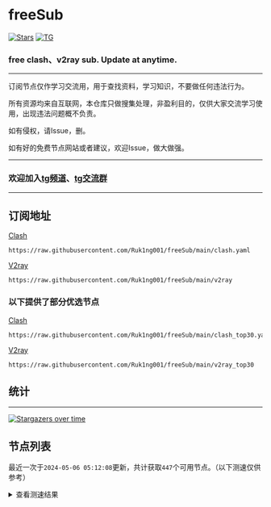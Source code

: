 # freeSub
[![Stars](https://img.shields.io/github/stars/Ruk1ng001/freeSub)](https://github.com/Ruk1ng001/freeSub/stargazers)
[![TG](https://img.shields.io/badge/Telegram-gray?logo=Telegram)](https://t.me/Ruk1ng001)
### free clash、v2ray sub. Update at anytime.

---

订阅节点仅作学习交流用，用于查找资料，学习知识，不要做任何违法行为。

所有资源均来自互联网，本仓库只做搜集处理，非盈利目的，仅供大家交流学习使用，出现违法问题概不负责。

如有侵权，请Issue，删。

如有好的免费节点网站或者建议，欢迎Issue，做大做强。

---

### 欢迎加入[tg频道](https://t.me/Ruk1ng001)、[tg交流群](https://t.me/+-e-b04EE5Cw2NmU1)

---

## 订阅地址
[Clash](https://raw.githubusercontent.com/Ruk1ng001/freeSub/main/clash.yaml)
```
https://raw.githubusercontent.com/Ruk1ng001/freeSub/main/clash.yaml
```
[V2ray](https://raw.githubusercontent.com/Ruk1ng001/freeSub/main/v2ray)
```
https://raw.githubusercontent.com/Ruk1ng001/freeSub/main/v2ray
```
### 以下提供了部分优选节点

[Clash](https://raw.githubusercontent.com/Ruk1ng001/freeSub/main/clash_top30.yaml)
```
https://raw.githubusercontent.com/Ruk1ng001/freeSub/main/clash_top30.yaml
```
[V2ray](https://raw.githubusercontent.com/Ruk1ng001/freeSub/main/v2ray_top30)
```
https://raw.githubusercontent.com/Ruk1ng001/freeSub/main/v2ray_top30
```

## 统计

---

[![Stargazers over time](https://starchart.cc/Ruk1ng001/freeSub.svg)](https://starchart.cc/Ruk1ng001/freeSub)

## 节点列表

最近一次于`2024-05-06 05:12:08`更新，共计获取`447`个可用节点。（以下测速仅供参考）

<details> <summary>查看测速结果</summary>

| 序号 | 节点 | 带宽 | 延迟 |
|:--:|:--:|:--:|:--:|
 | 1 | github.com/Ruk1ng001_2349333250 | 2.02MB/s | 305.00ms |
 | 2 | github.com/Ruk1ng001_823365205 | 1.97MB/s | 300.00ms |
 | 3 | github.com/Ruk1ng001_1294806329 | 1.95MB/s | 346.00ms |
 | 4 | github.com/Ruk1ng001_1788757087 | 1.92MB/s | 313.00ms |
 | 5 | github.com/Ruk1ng001_4028847008 | 1.80MB/s | 383.00ms |
 | 6 | github.com/Ruk1ng001_1849366068 | 1.71MB/s | 418.00ms |
 | 7 | github.com/Ruk1ng001_917828689 | 1.68MB/s | 339.00ms |
 | 8 | github.com/Ruk1ng001_3322493148 | 1.63MB/s | 435.00ms |
 | 9 | github.com/Ruk1ng001_1962030832 | 1.62MB/s | 312.00ms |
 | 10 | github.com/Ruk1ng001_2258369405 | 1.60MB/s | 381.00ms |
 | 11 | github.com/Ruk1ng001_3216343816 | 1.58MB/s | 462.00ms |
 | 12 | github.com/Ruk1ng001_1278174278 | 1.58MB/s | 487.00ms |
 | 13 | github.com/Ruk1ng001_3181938600 | 1.51MB/s | 426.00ms |
 | 14 | github.com/Ruk1ng001_1709673149 | 1.48MB/s | 417.00ms |
 | 15 | github.com/Ruk1ng001_3262384308 | 1.47MB/s | 447.00ms |
 | 16 | github.com/Ruk1ng001_1605039550 | 1.46MB/s | 493.00ms |
 | 17 | github.com/Ruk1ng001_4041589600 | 1.46MB/s | 433.00ms |
 | 18 | github.com/Ruk1ng001_3697916182 | 1.45MB/s | 470.00ms |
 | 19 | github.com/Ruk1ng001_1699052779 | 1.45MB/s | 384.00ms |
 | 20 | github.com/Ruk1ng001_2292540467 | 1.42MB/s | 392.00ms |
 | 21 | github.com/Ruk1ng001_3893349221 | 1.40MB/s | 383.00ms |
 | 22 | github.com/Ruk1ng001_29723686 | 1.39MB/s | 475.00ms |
 | 23 | github.com/Ruk1ng001_504090723 | 1.36MB/s | 535.00ms |
 | 24 | github.com/Ruk1ng001_4047348425 | 1.30MB/s | 555.00ms |
 | 25 | github.com/Ruk1ng001_3694695087 | 1.29MB/s | 444.00ms |
 | 26 | github.com/Ruk1ng001_2725052174 | 1.29MB/s | 415.00ms |
 | 27 | github.com/Ruk1ng001_287266376 | 1.27MB/s | 453.00ms |
 | 28 | github.com/Ruk1ng001_747270669 | 1.27MB/s | 448.00ms |
 | 29 | github.com/Ruk1ng001_3068132164 | 1.26MB/s | 565.00ms |
 | 30 | github.com/Ruk1ng001_3777618365 | 1.25MB/s | 424.00ms |
 | 31 | github.com/Ruk1ng001_1701547860 | 1.25MB/s | 452.00ms |
 | 32 | github.com/Ruk1ng001_2698587475 | 1.23MB/s | 574.00ms |
 | 33 | github.com/Ruk1ng001_4145828542 | 1.23MB/s | 534.00ms |
 | 34 | github.com/Ruk1ng001_2608116794 | 1.23MB/s | 420.00ms |
 | 35 | github.com/Ruk1ng001_805306763 | 1.23MB/s | 375.00ms |
 | 36 | github.com/Ruk1ng001_2177247645 | 1.22MB/s | 521.00ms |
 | 37 | github.com/Ruk1ng001_3763290426 | 1.19MB/s | 212.00ms |
 | 38 | github.com/Ruk1ng001_2548204290 | 1.18MB/s | 380.00ms |
 | 39 | github.com/Ruk1ng001_1787257858 | 1.17MB/s | 466.00ms |
 | 40 | github.com/Ruk1ng001_3880606426 | 1.17MB/s | 600.00ms |
 | 41 | github.com/Ruk1ng001_1708283347 | 1.15MB/s | 539.00ms |
 | 42 | github.com/Ruk1ng001_789791858 | 1.14MB/s | 672.00ms |
 | 43 | github.com/Ruk1ng001_1626756730 | 1.14MB/s | 669.00ms |
 | 44 | github.com/Ruk1ng001_1942222370 | 1.12MB/s | 715.00ms |
 | 45 | github.com/Ruk1ng001_1816836317 | 1.11MB/s | 537.00ms |
 | 46 | github.com/Ruk1ng001_3362003740 | 1.09MB/s | 494.00ms |
 | 47 | github.com/Ruk1ng001_1265275815 | 1.07MB/s | 437.00ms |
 | 48 | github.com/Ruk1ng001_2285861987 | 1.06MB/s | 622.00ms |
 | 49 | github.com/Ruk1ng001_4193229149 | 1.06MB/s | 767.00ms |
 | 50 | github.com/Ruk1ng001_1673641397 | 1.04MB/s | 500.00ms |
 | 51 | github.com/Ruk1ng001_4072481685 | 1.02MB/s | 696.00ms |
 | 52 | github.com/Ruk1ng001_1903292082 | 1.02MB/s | 570.00ms |
 | 53 | github.com/Ruk1ng001_3444979109 | 1.02MB/s | 535.00ms |
 | 54 | github.com/Ruk1ng001_4124030093 | 1.02MB/s | 481.00ms |
 | 55 | github.com/Ruk1ng001_271934614 | 1.00MB/s | 755.00ms |
 | 56 | github.com/Ruk1ng001_2686558329 | 1019.62KB/s | 696.00ms |
 | 57 | github.com/Ruk1ng001_2826467126 | 1015.78KB/s | 509.00ms |
 | 58 | github.com/Ruk1ng001_2123625128 | 1009.86KB/s | 535.00ms |
 | 59 | github.com/Ruk1ng001_2614526251 | 1008.84KB/s | 558.00ms |
 | 60 | github.com/Ruk1ng001_2538090666 | 993.27KB/s | 497.00ms |
 | 61 | github.com/Ruk1ng001_206401208 | 987.63KB/s | 863.00ms |
 | 62 | github.com/Ruk1ng001_955975438 | 985.21KB/s | 576.00ms |
 | 63 | github.com/Ruk1ng001_568022164 | 971.17KB/s | 305.00ms |
 | 64 | github.com/Ruk1ng001_3827769526 | 960.54KB/s | 584.00ms |
 | 65 | github.com/Ruk1ng001_3293006801 | 960.53KB/s | 662.00ms |
 | 66 | github.com/Ruk1ng001_3392725797 | 957.30KB/s | 736.00ms |
 | 67 | github.com/Ruk1ng001_1238702783 | 946.16KB/s | 721.00ms |
 | 68 | github.com/Ruk1ng001_2658089114 | 942.16KB/s | 837.00ms |
 | 69 | github.com/Ruk1ng001_3617853271 | 929.39KB/s | 695.00ms |
 | 70 | github.com/Ruk1ng001_2528855050 | 924.56KB/s | 887.00ms |
 | 71 | github.com/Ruk1ng001_2512306605 | 906.60KB/s | 882.00ms |
 | 72 | github.com/Ruk1ng001_2724156168 | 895.01KB/s | 767.00ms |
 | 73 | github.com/Ruk1ng001_1978819283 | 893.99KB/s | 433.00ms |
 | 74 | github.com/Ruk1ng001_1695375110 | 883.89KB/s | 815.00ms |
 | 75 | github.com/Ruk1ng001_2325452596 | 883.56KB/s | 634.00ms |
 | 76 | github.com/Ruk1ng001_3584065420 | 876.84KB/s | 950.00ms |
 | 77 | github.com/Ruk1ng001_770685880 | 874.96KB/s | 909.00ms |
 | 78 | github.com/Ruk1ng001_3844933833 | 867.04KB/s | 541.00ms |
 | 79 | github.com/Ruk1ng001_2632129232 | 861.24KB/s | 671.00ms |
 | 80 | github.com/Ruk1ng001_3362580199 | 846.21KB/s | 562.00ms |
 | 81 | github.com/Ruk1ng001_1124571358 | 841.85KB/s | 748.00ms |
 | 82 | github.com/Ruk1ng001_2299098135 | 834.98KB/s | 789.00ms |
 | 83 | github.com/Ruk1ng001_233576226 | 830.92KB/s | 257.00ms |
 | 84 | github.com/Ruk1ng001_2151731735 | 824.89KB/s | 783.00ms |
 | 85 | github.com/Ruk1ng001_4203329106 | 824.88KB/s | 750.00ms |
 | 86 | github.com/Ruk1ng001_3041396406 | 823.71KB/s | 761.00ms |
 | 87 | github.com/Ruk1ng001_2223018783 | 822.97KB/s | 862.00ms |
 | 88 | github.com/Ruk1ng001_2767083762 | 822.36KB/s | 886.00ms |
 | 89 | github.com/Ruk1ng001_1218167018 | 818.79KB/s | 855.00ms |
 | 90 | github.com/Ruk1ng001_4188793616 | 814.40KB/s | 769.00ms |
 | 91 | github.com/Ruk1ng001_3290563095 | 813.75KB/s | 982.00ms |
 | 92 | github.com/Ruk1ng001_3255661347 | 813.54KB/s | 982.00ms |
 | 93 | github.com/Ruk1ng001_2578581128 | 809.09KB/s | 942.00ms |
 | 94 | github.com/Ruk1ng001_1233879076 | 802.07KB/s | 667.00ms |
 | 95 | github.com/Ruk1ng001_3804705518 | 793.82KB/s | 776.00ms |
 | 96 | github.com/Ruk1ng001_312756856 | 789.22KB/s | 997.00ms |
 | 97 | github.com/Ruk1ng001_149570347 | 788.98KB/s | 430.00ms |
 | 98 | github.com/Ruk1ng001_3664318348 | 787.24KB/s | 1008.00ms |
 | 99 | github.com/Ruk1ng001_3907987010 | 780.58KB/s | 601.00ms |
 | 100 | github.com/Ruk1ng001_3432400797 | 772.29KB/s | 854.00ms |
 | 101 | github.com/Ruk1ng001_3741033956 | 771.58KB/s | 1030.00ms |
 | 102 | github.com/Ruk1ng001_4256659349 | 769.32KB/s | 842.00ms |
 | 103 | github.com/Ruk1ng001_3361522188 | 765.68KB/s | 712.00ms |
 | 104 | github.com/Ruk1ng001_3816894825 | 761.18KB/s | 813.00ms |
 | 105 | github.com/Ruk1ng001_1964030541 | 754.24KB/s | 426.00ms |
 | 106 | github.com/Ruk1ng001_4275161562 | 749.11KB/s | 702.00ms |
 | 107 | github.com/Ruk1ng001_2117564996 | 746.71KB/s | 842.00ms |
 | 108 | github.com/Ruk1ng001_1303543440 | 743.47KB/s | 1070.00ms |
 | 109 | github.com/Ruk1ng001_965813211 | 741.07KB/s | 653.00ms |
 | 110 | github.com/Ruk1ng001_3885862084 | 729.75KB/s | 761.00ms |
 | 111 | github.com/Ruk1ng001_2661487134 | 729.63KB/s | 751.00ms |
 | 112 | github.com/Ruk1ng001_1090918801 | 721.11KB/s | 853.00ms |
 | 113 | github.com/Ruk1ng001_864906418 | 720.26KB/s | 959.00ms |
 | 114 | github.com/Ruk1ng001_1108544810 | 718.82KB/s | 758.00ms |
 | 115 | github.com/Ruk1ng001_2628639677 | 718.46KB/s | 887.00ms |
 | 116 | github.com/Ruk1ng001_394226649 | 717.69KB/s | 830.00ms |
 | 117 | github.com/Ruk1ng001_3269994149 | 712.97KB/s | 961.00ms |
 | 118 | github.com/Ruk1ng001_753650528 | 711.67KB/s | 931.00ms |
 | 119 | github.com/Ruk1ng001_2533587589 | 709.51KB/s | 384.00ms |
 | 120 | github.com/Ruk1ng001_4254612172 | 706.04KB/s | 802.00ms |
 | 121 | github.com/Ruk1ng001_2305716742 | 705.70KB/s | 1093.00ms |
 | 122 | github.com/Ruk1ng001_1854347410 | 700.52KB/s | 875.00ms |
 | 123 | github.com/Ruk1ng001_2061265995 | 699.82KB/s | 790.00ms |
 | 124 | github.com/Ruk1ng001_1646410468 | 699.54KB/s | 852.00ms |
 | 125 | github.com/Ruk1ng001_469500402 | 698.39KB/s | 874.00ms |
 | 126 | github.com/Ruk1ng001_3969388361 | 695.06KB/s | 824.00ms |
 | 127 | github.com/Ruk1ng001_796916901 | 690.46KB/s | 786.00ms |
 | 128 | github.com/Ruk1ng001_4213960135 | 686.08KB/s | 889.00ms |
 | 129 | github.com/Ruk1ng001_2729676662 | 683.58KB/s | 1144.00ms |
 | 130 | github.com/Ruk1ng001_1600282806 | 670.53KB/s | 777.00ms |
 | 131 | github.com/Ruk1ng001_3747215501 | 664.74KB/s | 839.00ms |
 | 132 | github.com/Ruk1ng001_1550423410 | 663.95KB/s | 826.00ms |
 | 133 | github.com/Ruk1ng001_1855538875 | 662.38KB/s | 544.00ms |
 | 134 | github.com/Ruk1ng001_430710048 | 661.79KB/s | 843.00ms |
 | 135 | github.com/Ruk1ng001_1239158688 | 661.76KB/s | 1012.00ms |
 | 136 | github.com/Ruk1ng001_232560701 | 661.74KB/s | 855.00ms |
 | 137 | github.com/Ruk1ng001_1762558130 | 661.47KB/s | 1163.00ms |
 | 138 | github.com/Ruk1ng001_3470745775 | 654.45KB/s | 894.00ms |
 | 139 | github.com/Ruk1ng001_1723266525 | 653.01KB/s | 854.00ms |
 | 140 | github.com/Ruk1ng001_565524711 | 652.73KB/s | 928.00ms |
 | 141 | github.com/Ruk1ng001_4083259532 | 651.99KB/s | 819.00ms |
 | 142 | github.com/Ruk1ng001_506080190 | 650.61KB/s | 853.00ms |
 | 143 | github.com/Ruk1ng001_2069614097 | 650.31KB/s | 912.00ms |
 | 144 | github.com/Ruk1ng001_2930290085 | 649.65KB/s | 793.00ms |
 | 145 | github.com/Ruk1ng001_3937889620 | 647.11KB/s | 1058.00ms |
 | 146 | github.com/Ruk1ng001_4215989300 | 646.61KB/s | 849.00ms |
 | 147 | github.com/Ruk1ng001_2753282099 | 646.45KB/s | 821.00ms |
 | 148 | github.com/Ruk1ng001_1125987866 | 645.61KB/s | 853.00ms |
 | 149 | github.com/Ruk1ng001_1939085576 | 643.76KB/s | 841.00ms |
 | 150 | github.com/Ruk1ng001_3412803857 | 642.33KB/s | 615.00ms |
 | 151 | github.com/Ruk1ng001_628322009 | 641.47KB/s | 889.00ms |
 | 152 | github.com/Ruk1ng001_3896093724 | 641.39KB/s | 845.00ms |
 | 153 | github.com/Ruk1ng001_1391354938 | 640.16KB/s | 846.00ms |
 | 154 | github.com/Ruk1ng001_2408252289 | 639.78KB/s | 1284.00ms |
 | 155 | github.com/Ruk1ng001_977269022 | 639.42KB/s | 932.00ms |
 | 156 | github.com/Ruk1ng001_658470245 | 638.99KB/s | 869.00ms |
 | 157 | github.com/Ruk1ng001_3180231512 | 637.31KB/s | 1170.00ms |
 | 158 | github.com/Ruk1ng001_885165913 | 636.47KB/s | 1190.00ms |
 | 159 | github.com/Ruk1ng001_2366292662 | 627.12KB/s | 1112.00ms |
 | 160 | github.com/Ruk1ng001_1635977880 | 622.10KB/s | 1039.00ms |
 | 161 | github.com/Ruk1ng001_678134339 | 619.52KB/s | 756.00ms |
 | 162 | github.com/Ruk1ng001_1950148746 | 615.48KB/s | 1037.00ms |
 | 163 | github.com/Ruk1ng001_2566876992 | 610.58KB/s | 898.00ms |
 | 164 | github.com/Ruk1ng001_2493423974 | 609.68KB/s | 1176.00ms |
 | 165 | github.com/Ruk1ng001_690558285 | 606.26KB/s | 1282.00ms |
 | 166 | github.com/Ruk1ng001_1955604650 | 605.60KB/s | 981.00ms |
 | 167 | github.com/Ruk1ng001_613455749 | 602.50KB/s | 1063.00ms |
 | 168 | github.com/Ruk1ng001_2013146544 | 599.96KB/s | 784.00ms |
 | 169 | github.com/Ruk1ng001_2289241424 | 598.64KB/s | 1054.00ms |
 | 170 | github.com/Ruk1ng001_2427670371 | 593.76KB/s | 1182.00ms |
 | 171 | github.com/Ruk1ng001_508658237 | 592.55KB/s | 1342.00ms |
 | 172 | github.com/Ruk1ng001_1791431073 | 591.57KB/s | 884.00ms |
 | 173 | github.com/Ruk1ng001_1475778922 | 590.23KB/s | 1331.00ms |
 | 174 | github.com/Ruk1ng001_1437376725 | 586.82KB/s | 1131.00ms |
 | 175 | github.com/Ruk1ng001_2799985286 | 578.45KB/s | 1419.00ms |
 | 176 | github.com/Ruk1ng001_1677964905 | 578.41KB/s | 1068.00ms |
 | 177 | github.com/Ruk1ng001_2519222100 | 577.41KB/s | 1080.00ms |
 | 178 | github.com/Ruk1ng001_825958622 | 576.23KB/s | 1168.00ms |
 | 179 | github.com/Ruk1ng001_2128734406 | 576.10KB/s | 941.00ms |
 | 180 | github.com/Ruk1ng001_2256819001 | 572.74KB/s | 1294.00ms |
 | 181 | github.com/Ruk1ng001_144286888 | 565.51KB/s | 954.00ms |
 | 182 | github.com/Ruk1ng001_2398366528 | 563.27KB/s | 1150.00ms |
 | 183 | github.com/Ruk1ng001_2891199084 | 562.77KB/s | 1409.00ms |
 | 184 | github.com/Ruk1ng001_3702371705 | 560.34KB/s | 973.00ms |
 | 185 | github.com/Ruk1ng001_314614955 | 560.20KB/s | 948.00ms |
 | 186 | github.com/Ruk1ng001_3308827420 | 559.36KB/s | 1023.00ms |
 | 187 | github.com/Ruk1ng001_1762164043 | 558.29KB/s | 1444.00ms |
 | 188 | github.com/Ruk1ng001_441697295 | 557.17KB/s | 1388.00ms |
 | 189 | github.com/Ruk1ng001_2593589953 | 555.08KB/s | 982.00ms |
 | 190 | github.com/Ruk1ng001_4135834119 | 554.99KB/s | 1080.00ms |
 | 191 | github.com/Ruk1ng001_1132634313 | 554.08KB/s | 1001.00ms |
 | 192 | github.com/Ruk1ng001_307022608 | 553.05KB/s | 1379.00ms |
 | 193 | github.com/Ruk1ng001_3900170868 | 552.89KB/s | 1411.00ms |
 | 194 | github.com/Ruk1ng001_2236315527 | 552.47KB/s | 953.00ms |
 | 195 | github.com/Ruk1ng001_1090519050 | 548.15KB/s | 1406.00ms |
 | 196 | github.com/Ruk1ng001_2402934719 | 547.22KB/s | 1036.00ms |
 | 197 | github.com/Ruk1ng001_3058601775 | 545.50KB/s | 952.00ms |
 | 198 | github.com/Ruk1ng001_3365347127 | 543.22KB/s | 1432.00ms |
 | 199 | github.com/Ruk1ng001_1899252226 | 542.46KB/s | 961.00ms |
 | 200 | github.com/Ruk1ng001_2328812085 | 541.62KB/s | 932.00ms |
 | 201 | github.com/Ruk1ng001_655327623 | 541.34KB/s | 1425.00ms |
 | 202 | github.com/Ruk1ng001_3286418777 | 539.61KB/s | 985.00ms |
 | 203 | github.com/Ruk1ng001_2159656259 | 539.14KB/s | 1439.00ms |
 | 204 | github.com/Ruk1ng001_4002426314 | 537.94KB/s | 1413.00ms |
 | 205 | github.com/Ruk1ng001_402196054 | 537.86KB/s | 801.00ms |
 | 206 | github.com/Ruk1ng001_100610302 | 535.99KB/s | 1268.00ms |
 | 207 | github.com/Ruk1ng001_2312546653 | 535.18KB/s | 1441.00ms |
 | 208 | github.com/Ruk1ng001_617690245 | 534.77KB/s | 1207.00ms |
 | 209 | github.com/Ruk1ng001_644727929 | 534.08KB/s | 967.00ms |
 | 210 | github.com/Ruk1ng001_1844458633 | 533.91KB/s | 970.00ms |
 | 211 | github.com/Ruk1ng001_2842657708 | 533.54KB/s | 1026.00ms |
 | 212 | github.com/Ruk1ng001_2761318242 | 533.47KB/s | 981.00ms |
 | 213 | github.com/Ruk1ng001_1993539455 | 531.83KB/s | 1308.00ms |
 | 214 | github.com/Ruk1ng001_279744178 | 531.82KB/s | 995.00ms |
 | 215 | github.com/Ruk1ng001_1581161968 | 530.57KB/s | 985.00ms |
 | 216 | github.com/Ruk1ng001_3859934344 | 526.51KB/s | 964.00ms |
 | 217 | github.com/Ruk1ng001_1968229234 | 525.28KB/s | 985.00ms |
 | 218 | github.com/Ruk1ng001_214573041 | 525.22KB/s | 934.00ms |
 | 219 | github.com/Ruk1ng001_1363229742 | 525.21KB/s | 934.00ms |
 | 220 | github.com/Ruk1ng001_339524095 | 525.00KB/s | 1400.00ms |
 | 221 | github.com/Ruk1ng001_2039451658 | 524.92KB/s | 978.00ms |
 | 222 | github.com/Ruk1ng001_3226335843 | 524.83KB/s | 975.00ms |
 | 223 | github.com/Ruk1ng001_2955529425 | 524.35KB/s | 985.00ms |
 | 224 | github.com/Ruk1ng001_286035895 | 524.26KB/s | 1488.00ms |
 | 225 | github.com/Ruk1ng001_1361389903 | 522.79KB/s | 1008.00ms |
 | 226 | github.com/Ruk1ng001_2628332486 | 522.61KB/s | 1054.00ms |
 | 227 | github.com/Ruk1ng001_968593481 | 522.55KB/s | 1038.00ms |
 | 228 | github.com/Ruk1ng001_1170082256 | 522.21KB/s | 1486.00ms |
 | 229 | github.com/Ruk1ng001_1484914018 | 522.13KB/s | 929.00ms |
 | 230 | github.com/Ruk1ng001_2847066904 | 520.88KB/s | 1500.00ms |
 | 231 | github.com/Ruk1ng001_1506213619 | 520.81KB/s | 998.00ms |
 | 232 | github.com/Ruk1ng001_2822955067 | 520.62KB/s | 1488.00ms |
 | 233 | github.com/Ruk1ng001_2097715338 | 520.41KB/s | 1010.00ms |
 | 234 | github.com/Ruk1ng001_2665052360 | 520.17KB/s | 916.00ms |
 | 235 | github.com/Ruk1ng001_1034331182 | 519.68KB/s | 1505.00ms |
 | 236 | github.com/Ruk1ng001_4171597704 | 519.13KB/s | 981.00ms |
 | 237 | github.com/Ruk1ng001_1127214938 | 518.92KB/s | 965.00ms |
 | 238 | github.com/Ruk1ng001_2243541799 | 518.38KB/s | 1028.00ms |
 | 239 | github.com/Ruk1ng001_102931221 | 518.20KB/s | 1528.00ms |
 | 240 | github.com/Ruk1ng001_3119752696 | 517.84KB/s | 1037.00ms |
 | 241 | github.com/Ruk1ng001_2236065618 | 517.40KB/s | 961.00ms |
 | 242 | github.com/Ruk1ng001_1669062918 | 517.18KB/s | 1193.00ms |
 | 243 | github.com/Ruk1ng001_3533841452 | 516.88KB/s | 1008.00ms |
 | 244 | github.com/Ruk1ng001_1092813103 | 516.38KB/s | 932.00ms |
 | 245 | github.com/Ruk1ng001_2289978129 | 516.16KB/s | 1003.00ms |
 | 246 | github.com/Ruk1ng001_2335093990 | 515.62KB/s | 1024.00ms |
 | 247 | github.com/Ruk1ng001_3718325696 | 514.97KB/s | 979.00ms |
 | 248 | github.com/Ruk1ng001_3007123315 | 514.89KB/s | 1537.00ms |
 | 249 | github.com/Ruk1ng001_725760519 | 514.41KB/s | 956.00ms |
 | 250 | github.com/Ruk1ng001_1936579929 | 513.74KB/s | 1400.00ms |
 | 251 | github.com/Ruk1ng001_1036870570 | 513.69KB/s | 1489.00ms |
 | 252 | github.com/Ruk1ng001_4162026696 | 512.64KB/s | 929.00ms |
 | 253 | github.com/Ruk1ng001_2054894954 | 511.83KB/s | 1505.00ms |
 | 254 | github.com/Ruk1ng001_1321590311 | 510.42KB/s | 1545.00ms |
 | 255 | github.com/Ruk1ng001_1855943804 | 506.33KB/s | 1554.00ms |
 | 256 | github.com/Ruk1ng001_459534470 | 506.05KB/s | 1508.00ms |
 | 257 | github.com/Ruk1ng001_964534382 | 504.38KB/s | 1052.00ms |
 | 258 | github.com/Ruk1ng001_1478757091 | 503.31KB/s | 1539.00ms |
 | 259 | github.com/Ruk1ng001_1472351678 | 502.72KB/s | 1571.00ms |
 | 260 | github.com/Ruk1ng001_3512057945 | 502.09KB/s | 1396.00ms |
 | 261 | github.com/Ruk1ng001_2885853846 | 498.04KB/s | 1607.00ms |
 | 262 | github.com/Ruk1ng001_2318092572 | 496.41KB/s | 1383.00ms |
 | 263 | github.com/Ruk1ng001_368365411 | 496.04KB/s | 1533.00ms |
 | 264 | github.com/Ruk1ng001_3212328957 | 495.68KB/s | 1604.00ms |
 | 265 | github.com/Ruk1ng001_1949834308 | 495.53KB/s | 1582.00ms |
 | 266 | github.com/Ruk1ng001_2308501734 | 495.04KB/s | 1487.00ms |
 | 267 | github.com/Ruk1ng001_2126900480 | 492.42KB/s | 1366.00ms |
 | 268 | github.com/Ruk1ng001_3153655649 | 491.47KB/s | 1054.00ms |
 | 269 | github.com/Ruk1ng001_3807711853 | 491.33KB/s | 1098.00ms |
 | 270 | github.com/Ruk1ng001_931801712 | 490.66KB/s | 1551.00ms |
 | 271 | github.com/Ruk1ng001_3969088357 | 490.20KB/s | 1568.00ms |
 | 272 | github.com/Ruk1ng001_4192775978 | 490.01KB/s | 1133.00ms |
 | 273 | github.com/Ruk1ng001_3851508785 | 489.78KB/s | 1091.00ms |
 | 274 | github.com/Ruk1ng001_917603564 | 489.01KB/s | 1266.00ms |
 | 275 | github.com/Ruk1ng001_3549260583 | 485.36KB/s | 1202.00ms |
 | 276 | github.com/Ruk1ng001_663807944 | 484.29KB/s | 1607.00ms |
 | 277 | github.com/Ruk1ng001_3712006071 | 483.85KB/s | 1643.00ms |
 | 278 | github.com/Ruk1ng001_436660577 | 483.47KB/s | 208.00ms |
 | 279 | github.com/Ruk1ng001_2605417371 | 483.33KB/s | 1649.00ms |
 | 280 | github.com/Ruk1ng001_652217065 | 482.00KB/s | 1458.00ms |
 | 281 | github.com/Ruk1ng001_2153662302 | 478.21KB/s | 1339.00ms |
 | 282 | github.com/Ruk1ng001_2183745117 | 476.70KB/s | 1557.00ms |
 | 283 | github.com/Ruk1ng001_184998897 | 475.49KB/s | 1529.00ms |
 | 284 | github.com/Ruk1ng001_2687947005 | 474.22KB/s | 1536.00ms |
 | 285 | github.com/Ruk1ng001_4122121395 | 473.02KB/s | 1204.00ms |
 | 286 | github.com/Ruk1ng001_3569983130 | 468.55KB/s | 1608.00ms |
 | 287 | github.com/Ruk1ng001_2269129838 | 467.55KB/s | 1584.00ms |
 | 288 | github.com/Ruk1ng001_2578079542 | 462.96KB/s | 1591.00ms |
 | 289 | github.com/Ruk1ng001_3469316866 | 462.78KB/s | 1489.00ms |
 | 290 | github.com/Ruk1ng001_1616468470 | 461.75KB/s | 292.00ms |
 | 291 | github.com/Ruk1ng001_2723425931 | 461.01KB/s | 1582.00ms |
 | 292 | github.com/Ruk1ng001_3283706105 | 460.02KB/s | 1515.00ms |
 | 293 | github.com/Ruk1ng001_3269726073 | 458.48KB/s | 1629.00ms |
 | 294 | github.com/Ruk1ng001_295479432 | 457.47KB/s | 1551.00ms |
 | 295 | github.com/Ruk1ng001_369893907 | 457.12KB/s | 1652.00ms |
 | 296 | github.com/Ruk1ng001_1734840782 | 456.37KB/s | 1157.00ms |
 | 297 | github.com/Ruk1ng001_2518565315 | 453.65KB/s | 1537.00ms |
 | 298 | github.com/Ruk1ng001_3466737332 | 453.50KB/s | 1364.00ms |
 | 299 | github.com/Ruk1ng001_351015876 | 453.47KB/s | 1583.00ms |
 | 300 | github.com/Ruk1ng001_4168768193 | 449.08KB/s | 1626.00ms |
 | 301 | github.com/Ruk1ng001_2564934380 | 448.99KB/s | 894.00ms |
 | 302 | github.com/Ruk1ng001_1422081840 | 448.55KB/s | 1599.00ms |
 | 303 | github.com/Ruk1ng001_749332191 | 446.62KB/s | 1645.00ms |
 | 304 | github.com/Ruk1ng001_1872437569 | 446.12KB/s | 1691.00ms |
 | 305 | github.com/Ruk1ng001_650772983 | 444.85KB/s | 1358.00ms |
 | 306 | github.com/Ruk1ng001_476804553 | 444.73KB/s | 1708.00ms |
 | 307 | github.com/Ruk1ng001_3393039445 | 444.57KB/s | 1632.00ms |
 | 308 | github.com/Ruk1ng001_3457509069 | 443.21KB/s | 1549.00ms |
 | 309 | github.com/Ruk1ng001_3099521010 | 442.92KB/s | 1631.00ms |
 | 310 | github.com/Ruk1ng001_653881927 | 441.94KB/s | 1653.00ms |
 | 311 | github.com/Ruk1ng001_4096171727 | 441.53KB/s | 1688.00ms |
 | 312 | github.com/Ruk1ng001_981635690 | 439.93KB/s | 1384.00ms |
 | 313 | github.com/Ruk1ng001_3705496818 | 437.18KB/s | 1785.00ms |
 | 314 | github.com/Ruk1ng001_1403621433 | 435.34KB/s | 1762.00ms |
 | 315 | github.com/Ruk1ng001_874470658 | 434.81KB/s | 1756.00ms |
 | 316 | github.com/Ruk1ng001_3756619769 | 434.28KB/s | 1729.00ms |
 | 317 | github.com/Ruk1ng001_1599744359 | 433.12KB/s | 1650.00ms |
 | 318 | github.com/Ruk1ng001_2057525329 | 430.36KB/s | 1399.00ms |
 | 319 | github.com/Ruk1ng001_2012305681 | 429.95KB/s | 1662.00ms |
 | 320 | github.com/Ruk1ng001_2996699398 | 428.35KB/s | 1833.00ms |
 | 321 | github.com/Ruk1ng001_3574727745 | 427.27KB/s | 1671.00ms |
 | 322 | github.com/Ruk1ng001_2008048428 | 426.77KB/s | 1746.00ms |
 | 323 | github.com/Ruk1ng001_2190266313 | 424.69KB/s | 1395.00ms |
 | 324 | github.com/Ruk1ng001_3330529946 | 424.20KB/s | 1690.00ms |
 | 325 | github.com/Ruk1ng001_279295742 | 422.71KB/s | 1860.00ms |
 | 326 | github.com/Ruk1ng001_3319569157 | 421.16KB/s | 1740.00ms |
 | 327 | github.com/Ruk1ng001_2172465582 | 420.15KB/s | 1963.00ms |
 | 328 | github.com/Ruk1ng001_4160260175 | 419.93KB/s | 1783.00ms |
 | 329 | github.com/Ruk1ng001_2444288737 | 419.06KB/s | 1819.00ms |
 | 330 | github.com/Ruk1ng001_3470945073 | 415.63KB/s | 1823.00ms |
 | 331 | github.com/Ruk1ng001_3119109947 | 414.97KB/s | 1637.00ms |
 | 332 | github.com/Ruk1ng001_4156847307 | 414.22KB/s | 1713.00ms |
 | 333 | github.com/Ruk1ng001_818131908 | 412.66KB/s | 1606.00ms |
 | 334 | github.com/Ruk1ng001_36348796 | 412.37KB/s | 1771.00ms |
 | 335 | github.com/Ruk1ng001_4007667522 | 408.71KB/s | 1193.00ms |
 | 336 | github.com/Ruk1ng001_2728318082 | 408.68KB/s | 1509.00ms |
 | 337 | github.com/Ruk1ng001_232530589 | 408.14KB/s | 1835.00ms |
 | 338 | github.com/Ruk1ng001_3762970546 | 405.79KB/s | 1834.00ms |
 | 339 | github.com/Ruk1ng001_3179125206 | 405.60KB/s | 1790.00ms |
 | 340 | github.com/Ruk1ng001_2679557322 | 404.94KB/s | 1854.00ms |
 | 341 | github.com/Ruk1ng001_3835159238 | 400.47KB/s | 1461.00ms |
 | 342 | github.com/Ruk1ng001_1336516738 | 400.44KB/s | 1792.00ms |
 | 343 | github.com/Ruk1ng001_3543698725 | 399.39KB/s | 1592.00ms |
 | 344 | github.com/Ruk1ng001_2871167262 | 395.99KB/s | 1754.00ms |
 | 345 | github.com/Ruk1ng001_3023632956 | 395.63KB/s | 1611.00ms |
 | 346 | github.com/Ruk1ng001_2461169847 | 394.38KB/s | 1815.00ms |
 | 347 | github.com/Ruk1ng001_775476669 | 392.90KB/s | 1673.00ms |
 | 348 | github.com/Ruk1ng001_1812061750 | 391.56KB/s | 1677.00ms |
 | 349 | github.com/Ruk1ng001_1429149516 | 389.66KB/s | 1773.00ms |
 | 350 | github.com/Ruk1ng001_628884044 | 388.43KB/s | 604.00ms |
 | 351 | github.com/Ruk1ng001_2630506889 | 388.41KB/s | 1516.00ms |
 | 352 | github.com/Ruk1ng001_708020161 | 386.52KB/s | 1587.00ms |
 | 353 | github.com/Ruk1ng001_4050932307 | 384.59KB/s | 1718.00ms |
 | 354 | github.com/Ruk1ng001_2389018876 | 380.62KB/s | 1830.00ms |
 | 355 | github.com/Ruk1ng001_2059078769 | 379.96KB/s | 1644.00ms |
 | 356 | github.com/Ruk1ng001_2665200769 | 375.63KB/s | 1907.00ms |
 | 357 | github.com/Ruk1ng001_3702537118 | 370.35KB/s | 1937.00ms |
 | 358 | github.com/Ruk1ng001_3102949334 | 370.06KB/s | 1200.00ms |
 | 359 | github.com/Ruk1ng001_1407787158 | 369.98KB/s | 1160.00ms |
 | 360 | github.com/Ruk1ng001_3966660473 | 365.01KB/s | 2161.00ms |
 | 361 | github.com/Ruk1ng001_2175044888 | 364.74KB/s | 1009.00ms |
 | 362 | github.com/Ruk1ng001_2368736018 | 364.73KB/s | 1565.00ms |
 | 363 | github.com/Ruk1ng001_2986819677 | 362.77KB/s | 1361.00ms |
 | 364 | github.com/Ruk1ng001_3946432775 | 362.46KB/s | 2062.00ms |
 | 365 | github.com/Ruk1ng001_2117775778 | 362.37KB/s | 1632.00ms |
 | 366 | github.com/Ruk1ng001_3804215833 | 358.87KB/s | 1669.00ms |
 | 367 | github.com/Ruk1ng001_806363324 | 358.15KB/s | 1476.00ms |
 | 368 | github.com/Ruk1ng001_89083416 | 357.67KB/s | 2164.00ms |
 | 369 | github.com/Ruk1ng001_616002301 | 356.69KB/s | 1169.00ms |
 | 370 | github.com/Ruk1ng001_642910073 | 356.22KB/s | 1170.00ms |
 | 371 | github.com/Ruk1ng001_57266122 | 356.01KB/s | 1947.00ms |
 | 372 | github.com/Ruk1ng001_3557028703 | 355.14KB/s | 1862.00ms |
 | 373 | github.com/Ruk1ng001_2585949716 | 353.76KB/s | 2718.00ms |
 | 374 | github.com/Ruk1ng001_886551404 | 351.23KB/s | 1696.00ms |
 | 375 | github.com/Ruk1ng001_3269662008 | 349.00KB/s | 1706.00ms |
 | 376 | github.com/Ruk1ng001_2305780922 | 348.86KB/s | 1897.00ms |
 | 377 | github.com/Ruk1ng001_3115135129 | 347.97KB/s | 1710.00ms |
 | 378 | github.com/Ruk1ng001_3644674421 | 347.46KB/s | 2204.00ms |
 | 379 | github.com/Ruk1ng001_2984631649 | 347.15KB/s | 2406.00ms |
 | 380 | github.com/Ruk1ng001_4060408804 | 346.67KB/s | 1900.00ms |
 | 381 | github.com/Ruk1ng001_1111981807 | 344.42KB/s | 2339.00ms |
 | 382 | github.com/Ruk1ng001_4029392090 | 343.67KB/s | 1318.00ms |
 | 383 | github.com/Ruk1ng001_361451112 | 341.33KB/s | 1991.00ms |
 | 384 | github.com/Ruk1ng001_3093669903 | 340.94KB/s | 1986.00ms |
 | 385 | github.com/Ruk1ng001_3844417978 | 340.64KB/s | 2279.00ms |
 | 386 | github.com/Ruk1ng001_1452629448 | 337.18KB/s | 715.00ms |
 | 387 | github.com/Ruk1ng001_777952858 | 334.10KB/s | 2015.00ms |
 | 388 | github.com/Ruk1ng001_1428018955 | 318.43KB/s | 1481.00ms |
 | 389 | github.com/Ruk1ng001_2547079726 | 315.37KB/s | 2154.00ms |
 | 390 | github.com/Ruk1ng001_1022491906 | 312.00KB/s | 1645.00ms |
 | 391 | github.com/Ruk1ng001_1151839670 | 309.11KB/s | 880.00ms |
 | 392 | github.com/Ruk1ng001_255757472 | 308.02KB/s | 1972.00ms |
 | 393 | github.com/Ruk1ng001_2874327102 | 304.86KB/s | 1685.00ms |
 | 394 | github.com/Ruk1ng001_2745741006 | 298.56KB/s | 476.00ms |
 | 395 | github.com/Ruk1ng001_4169690625 | 298.45KB/s | 743.00ms |
 | 396 | github.com/Ruk1ng001_2545401512 | 298.21KB/s | 896.00ms |
 | 397 | github.com/Ruk1ng001_2997387401 | 297.70KB/s | 811.00ms |
 | 398 | github.com/Ruk1ng001_3352323863 | 297.64KB/s | 1424.00ms |
 | 399 | github.com/Ruk1ng001_745024524 | 297.37KB/s | 1071.00ms |
 | 400 | github.com/Ruk1ng001_3590041943 | 297.19KB/s | 2314.00ms |
 | 401 | github.com/Ruk1ng001_52426841 | 297.05KB/s | 1550.00ms |
 | 402 | github.com/Ruk1ng001_2332312390 | 296.38KB/s | 336.00ms |
 | 403 | github.com/Ruk1ng001_4095885208 | 296.18KB/s | 599.00ms |
 | 404 | github.com/Ruk1ng001_2027234600 | 280.00KB/s | 1914.00ms |
 | 405 | github.com/Ruk1ng001_3918423900 | 265.45KB/s | 2477.00ms |
 | 406 | github.com/Ruk1ng001_3921799055 | 255.35KB/s | 976.00ms |
 | 407 | github.com/Ruk1ng001_3385656539 | 255.29KB/s | 1251.00ms |
 | 408 | github.com/Ruk1ng001_2925037817 | 255.01KB/s | 1122.00ms |
 | 409 | github.com/Ruk1ng001_120728459 | 248.53KB/s | 1515.00ms |
 | 410 | github.com/Ruk1ng001_3019371341 | 247.33KB/s | 1955.00ms |
 | 411 | github.com/Ruk1ng001_4243654586 | 239.58KB/s | 1558.00ms |
 | 412 | github.com/Ruk1ng001_1035265583 | 237.18KB/s | 1746.00ms |
 | 413 | github.com/Ruk1ng001_762803762 | 225.96KB/s | 1372.00ms |
 | 414 | github.com/Ruk1ng001_2403255321 | 225.01KB/s | 2290.00ms |
 | 415 | github.com/Ruk1ng001_3016418717 | 217.08KB/s | 2101.00ms |
 | 416 | github.com/Ruk1ng001_2429193068 | 212.85KB/s | 374.00ms |
 | 417 | github.com/Ruk1ng001_1255835873 | 211.62KB/s | 1365.00ms |
 | 418 | github.com/Ruk1ng001_3238507946 | 205.85KB/s | 1543.00ms |
 | 419 | github.com/Ruk1ng001_3898061992 | 199.98KB/s | 2133.00ms |
 | 420 | github.com/Ruk1ng001_1900142205 | 197.97KB/s | 1889.00ms |
 | 421 | github.com/Ruk1ng001_1788054851 | 196.45KB/s | 776.00ms |
 | 422 | github.com/Ruk1ng001_3868145481 | 191.08KB/s | 2299.00ms |
 | 423 | github.com/Ruk1ng001_3325683886 | 183.27KB/s | 1024.00ms |
 | 424 | github.com/Ruk1ng001_2846065338 | 174.01KB/s | 1364.00ms |
 | 425 | github.com/Ruk1ng001_1151177403 | 170.18KB/s | 372.00ms |
 | 426 | github.com/Ruk1ng001_737807984 | 160.48KB/s | 1202.00ms |
 | 427 | github.com/Ruk1ng001_3114606711 | 147.11KB/s | 1886.00ms |
 | 428 | github.com/Ruk1ng001_3638566803 | 144.15KB/s | 1284.00ms |
 | 429 | github.com/Ruk1ng001_1844541097 | 128.60KB/s | 638.00ms |
 | 430 | github.com/Ruk1ng001_624395801 | 127.66KB/s | 332.00ms |
 | 431 | github.com/Ruk1ng001_659575453 | 127.14KB/s | 406.00ms |
 | 432 | github.com/Ruk1ng001_482184185 | 125.67KB/s | 1384.00ms |
 | 433 | github.com/Ruk1ng001_1650630454 | 124.97KB/s | 387.00ms |
 | 434 | github.com/Ruk1ng001_2881666482 | 122.94KB/s | 1351.00ms |
 | 435 | github.com/Ruk1ng001_3282705991 | 85.20KB/s | 362.00ms |
 | 436 | github.com/Ruk1ng001_175038541 | 84.80KB/s | 62.00ms |
 | 437 | github.com/Ruk1ng001_1113921414 | 84.80KB/s | 185.00ms |
 | 438 | github.com/Ruk1ng001_3194308421 | 84.77KB/s | 163.00ms |
 | 439 | github.com/Ruk1ng001_762164294 | 84.58KB/s | 247.00ms |
 | 440 | github.com/Ruk1ng001_2640282817 | 81.56KB/s | 774.00ms |
 | 441 | github.com/Ruk1ng001_1196487454 | 52.19KB/s | 257.00ms |
 | 442 |  | N/A | N/A |
 | 443 |  | N/A | N/A |
 | 444 |  | N/A | N/A |
 | 445 |  | N/A | N/A |
 | 446 |  | N/A | N/A |
 | 447 |  | N/A | N/A |


</details>